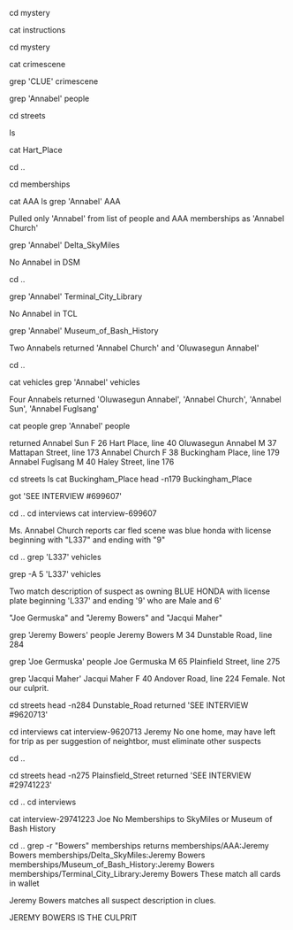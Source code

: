 cd mystery

cat instructions

cd mystery

cat crimescene

grep 'CLUE' crimescene

grep 'Annabel' people

cd streets

ls

cat Hart_Place

cd ..

cd memberships

cat AAA
ls
grep 'Annabel' AAA

Pulled only 'Annabel' from list of people and AAA memberships as
'Annabel Church'

grep 'Annabel' Delta_SkyMiles

No Annabel in DSM

cd ..

grep 'Annabel' Terminal_City_Library

No Annabel in TCL

grep 'Annabel' Museum_of_Bash_History

Two Annabels returned
'Annabel Church' and 'Oluwasegun Annabel'

cd ..

cat vehicles
grep 'Annabel' vehicles

Four Annabels returned
'Oluwasegun Annabel', 'Annabel Church', 'Annabel Sun', 'Annabel Fuglsang'

cat people
grep 'Annabel' people

returned Annabel Sun	F	26	Hart Place, line 40
Oluwasegun Annabel	M	37	Mattapan Street, line 173
Annabel Church	F	38	Buckingham Place, line 179
Annabel Fuglsang	M	40	Haley Street, line 176

cd streets
ls
cat Buckingham_Place
head -n179 Buckingham_Place

got 'SEE INTERVIEW #699607'

cd ..
cd interviews
cat interview-699607

Ms. Annabel Church reports car fled scene was blue honda 
with license beginning with "L337" and ending with "9"

cd ..
grep 'L337' vehicles

grep -A 5 'L337' vehicles

Two match description of suspect as owning BLUE HONDA 
with license plate beginning 'L337' and ending '9'
who are Male and 6'

"Joe Germuska" and "Jeremy Bowers" and "Jacqui Maher"

grep 'Jeremy Bowers' people
Jeremy Bowers	M	34	Dunstable Road, line 284

grep 'Joe Germuska' people
Joe Germuska	M	65	Plainfield Street, line 275

grep 'Jacqui Maher'
Jacqui Maher	F	40	Andover Road, line 224
Female. Not our culprit.

cd streets
head -n284 Dunstable_Road
returned 'SEE INTERVIEW #9620713'

cd interviews
cat interview-9620713 Jeremy
No one home, may have left for trip as per suggestion of neightbor, 
must eliminate other suspects

cd ..

cd streets
head -n275 Plainsfield_Street
returned 'SEE INTERVIEW #29741223'

cd ..
cd interviews

cat interview-29741223 Joe
No Memberships to SkyMiles or Museum of Bash History

cd ..
grep -r "Bowers" memberships
returns
memberships/AAA:Jeremy Bowers
memberships/Delta_SkyMiles:Jeremy Bowers
memberships/Museum_of_Bash_History:Jeremy Bowers
memberships/Terminal_City_Library:Jeremy Bowers
These match all cards in wallet

Jeremy Bowers matches all suspect description in clues.

JEREMY BOWERS IS THE CULPRIT